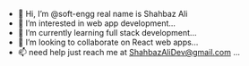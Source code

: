 - 👋 Hi, I’m @soft-engg real name is Shahbaz Ali
- 👀 I’m interested in web app development...
- 🌱 I’m currently learning full stack development...
- 💞️ I’m looking to collaborate on React web apps...
- 📫 need help just reach me at ShahbazAliDev@gmail.com ...

<!---
soft-engg/soft-engg is a ✨ special ✨ repository because its `README.md` (this file) appears on your GitHub profile.
You can click the Preview link to take a look at your changes.
--->
